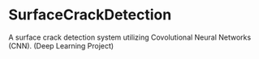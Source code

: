 # SurfaceCrackDetection
A surface crack detection system utilizing Covolutional Neural Networks (CNN).
(Deep Learning Project)

